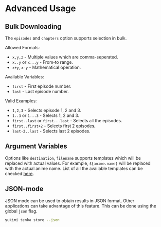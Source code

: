 # Advanced Usage

## Bulk Downloading

The `episodes` and `chapters` option supports selection in bulk.

Allowed Formats:
- `x,y,z` - Multiple values which are comma-seperated.
- `x..y` or `x...y` - From-to range.
- `x+y`, `x-y` - Mathematical operation.

Available Variables:
- `first` - First episode number.
- `last` - Last episode number.

Valid Examples:
- `1,2,3` - Selects episode 1, 2 and 3.
- `1..3` or `1...3` - Selects 1, 2 and 3.
- `first..last` or `first...last` - Selects all the episodes.
- `first..first+2` - Selects first 2 episodes.
- `last-2..last` - Selects last 2 episodes.

## Argument Variables

Options like `destination`, `filename` supports templates which will be replaced with actual values. For example, `${anime.name}` will be replaced with the actual anime name. List of all the available templates can be checked [here](https://github.com/yukino-org/yukimi/blob/fcfe761e4ea09646a2ddb0fb88ec31432e0a8f29/src/core/commander.dart#L49).

## JSON-mode

JSON mode can be used to obtain results in JSON format. Other applications can take advantage of this feature. This can be done using the global `json` flag.

```bash
yukimi tenka store --json
```
